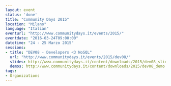 ```yaml
---
layout: event
status: 'done'
title: "Community Days 2015"
location: "Milano"
language: "Italian"
eventurl: "http://www.communitydays.it/events/2015/"
eventdate: "2016-03-24T09:00:00"
datetime: "24 - 25 Marzo 2015"
sessions:
- title: "DEV08 - Developers <3 NoSQL"
  url: "http://www.communitydays.it/events/2015/dev08/"
  slides: http://www.communitydays.it/content/downloads/2015/dev08_slides.zip
  demos: http://www.communitydays.it/content/downloads/2015/dev08_demo.zip
tags:
- Organizations
---
```

